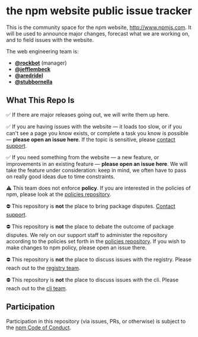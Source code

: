 # the npm website public issue tracker

This is the community space for the npm website, http://www.npmjs.com. It
will be used to announce major changes, forecast what we are working on, and to
field issues with the website.

The web engineering team is:

* **[@rockbot](https://github.com/rockbot/)** (manager)
* **[@jefflembeck](https://github.com/jefflembeck/)**
* **[@aredridel](https://github.com/aredridel/)**
* **[@stubbornella](https://github.com/stubbornella)**

## What This Repo Is

:white_check_mark: If there are major releases going out, we will write them up here.

:white_check_mark: If you are having issues with the website — it loads
too slow, or if you can't see a page you know exists, or complete a task
you know is possible — **please open an issue here**. If the topic is
sensitive, please [contact support](https://www.npmjs.com/support).

:white_check_mark: If you need something from the website — a new feature,
or improvements in an existing feature — **please open an issue here**. We will
take the feature under consideration: keep in mind, we often have to pass on
really good ideas due to time constraints.

:warning: This team does not enforce **policy**. If you are interested in the
policies of npm, please look at the 
[policies repository](https://github.com/npm/policies).

:no_entry: This repository is **not** the place to bring package disputes.
[Contact support](https://www.npmjs.com/support).

:no_entry: This repository is **not** the place to debate the outcome of
package disputes. We rely on our support staff to administer the repository
according to the policies set forth in the [policies
repository](https://github.com/npm/policies). If you wish to make changes to
npm policy, please open an issue there.

:no_entry: This repository is **not** the place to discuss issues with the registry.
Please reach out to the [registry team](https://github.com/npm/registry/).

:no_entry: This repository is **not** the place to discuss issues with the cli.
Please reach out to the [cli team](https://github.com/npm/npm/).

## Participation

Participation in this repository (via issues, PRs, or otherwise) is subject
to the [npm Code of Conduct](https://www.npmjs.com/policies/conduct).

